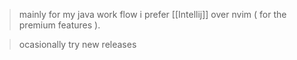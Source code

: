 > mainly for my java work flow i prefer [[Intellij]] over nvim ( for the premium features ). 

> ocasionally try new releases